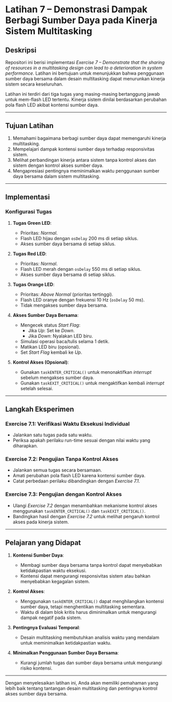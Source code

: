 # **Latihan 7 – Demonstrasi Dampak Berbagi Sumber Daya pada Kinerja Sistem Multitasking**

## **Deskripsi**
Repositori ini berisi implementasi *Exercise 7 – Demonstrate that the sharing of resources in a multitasking design can lead to a deterioration in system performance*. Latihan ini bertujuan untuk menunjukkan bahwa penggunaan sumber daya bersama dalam desain multitasking dapat menurunkan kinerja sistem secara keseluruhan.

Latihan ini terdiri dari tiga tugas yang masing-masing bertanggung jawab untuk mem-flash LED tertentu. Kinerja sistem dinilai berdasarkan perubahan pola flash LED akibat kontensi sumber daya.

---

## **Tujuan Latihan**
1. Memahami bagaimana berbagi sumber daya dapat memengaruhi kinerja multitasking.
2. Mempelajari dampak kontensi sumber daya terhadap responsivitas sistem.
3. Melihat perbandingan kinerja antara sistem tanpa kontrol akses dan sistem dengan kontrol akses sumber daya.
4. Mengapresiasi pentingnya meminimalkan waktu penggunaan sumber daya bersama dalam sistem multitasking.

---

## **Implementasi**
### **Konfigurasi Tugas**
1. **Tugas Green LED**:
   - Prioritas: *Normal*.
   - Flash LED hijau dengan `osDelay` 200 ms di setiap siklus.
   - Akses sumber daya bersama di setiap siklus.

2. **Tugas Red LED**:
   - Prioritas: *Normal*.
   - Flash LED merah dengan `osDelay` 550 ms di setiap siklus.
   - Akses sumber daya bersama di setiap siklus.

3. **Tugas Orange LED**:
   - Prioritas: *Above Normal* (prioritas tertinggi).
   - Flash LED oranye dengan frekuensi 10 Hz (`osDelay` 50 ms).
   - Tidak mengakses sumber daya bersama.

4. **Akses Sumber Daya Bersama**:
   - Mengecek status *Start Flag*:
     - Jika *Up*: Set ke *Down*.
     - Jika *Down*: Nyalakan LED biru.
   - Simulasi operasi baca/tulis selama 1 detik.
   - Matikan LED biru (opsional).
   - Set *Start Flag* kembali ke *Up*.

5. **Kontrol Akses (Opsional)**:
   - Gunakan `taskENTER_CRITICAL()` untuk menonaktifkan *interrupt* sebelum mengakses sumber daya.
   - Gunakan `taskEXIT_CRITICAL()` untuk mengaktifkan kembali *interrupt* setelah selesai.

---

## **Langkah Eksperimen**
### **Exercise 7.1**: Verifikasi Waktu Eksekusi Individual  
- Jalankan satu tugas pada satu waktu.
- Periksa apakah perilaku run-time sesuai dengan nilai waktu yang diharapkan.

### **Exercise 7.2**: Pengujian Tanpa Kontrol Akses  
- Jalankan semua tugas secara bersamaan.
- Amati perubahan pola flash LED karena kontensi sumber daya.
- Catat perbedaan perilaku dibandingkan dengan *Exercise 7.1*.

### **Exercise 7.3**: Pengujian dengan Kontrol Akses  
- Ulangi *Exercise 7.2* dengan menambahkan mekanisme kontrol akses menggunakan `taskENTER_CRITICAL()` dan `taskEXIT_CRITICAL()`.
- Bandingkan hasil dengan *Exercise 7.2* untuk melihat pengaruh kontrol akses pada kinerja sistem.

---

## **Pelajaran yang Didapat**
1. **Kontensi Sumber Daya**:
   - Membagi sumber daya bersama tanpa kontrol dapat menyebabkan ketidakpastian waktu eksekusi.
   - Kontensi dapat mengurangi responsivitas sistem atau bahkan menyebabkan kegagalan sistem.

2. **Kontrol Akses**:
   - Menggunakan `taskENTER_CRITICAL()` dapat menghilangkan kontensi sumber daya, tetapi menghentikan multitasking sementara.
   - Waktu di dalam blok kritis harus diminimalkan untuk mengurangi dampak negatif pada sistem.

3. **Pentingnya Evaluasi Temporal**:
   - Desain multitasking membutuhkan analisis waktu yang mendalam untuk meminimalkan ketidakpastian waktu.

4. **Minimalkan Penggunaan Sumber Daya Bersama**:
   - Kurangi jumlah tugas dan sumber daya bersama untuk mengurangi risiko kontensi.

---

Dengan menyelesaikan latihan ini, Anda akan memiliki pemahaman yang lebih baik tentang tantangan desain multitasking dan pentingnya kontrol akses sumber daya bersama.
